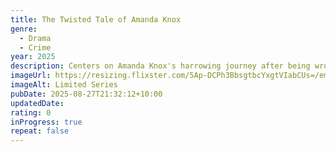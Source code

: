 ```yaml
---
title: The Twisted Tale of Amanda Knox
genre:
  - Drama
  - Crime
year: 2025
description: Centers on Amanda Knox's harrowing journey after being wrongfully imprisoned for her roommate's murder, her battle to prove her innocence and regain her freedom.
imageUrl: https://resizing.flixster.com/5Ap-DCPh3BbsgtbcYxgtVIabCUs=/ems.cHJkLWVtcy1hc3NldHMvdHZzZWFzb24vNmI4YjAxYTItZjJhOS00ZWM5LTlmOTktNzVlNTQzMWMxNmQ0LnBuZw==
imageAlt: Limited Series
pubDate: 2025-08-27T21:32:12+10:00
updatedDate:
rating: 0
inProgress: true
repeat: false
---
```

